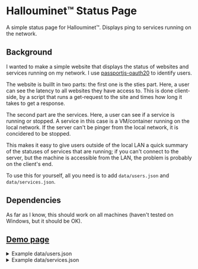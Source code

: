 # Hallouminet™ Status Page

A simple status page for Hallouminet™. 
Displays ping to services running on the network.

## Background

I wanted to make a simple website that displays the status of websites and 
services running on my network. I use [passportjs-oauth20](https://github.com/jaredhanson/passport-google-oauth2) to identify users.

The website is buillt in two parts: the first one is the sties part.
Here, a user can see the latency to all websites they have access to.
This is done client-side, by a script that runs a get-request to the site 
and times how long it takes to get a response.

The second part are the services.
Here, a user can see if a service is running or stopped.
A service in this case is a VM/container running on the local network.
If the server can't be pinger from the local network, it is concidered to be stopped.

This makes it easy to give users outside of the local LAN a quick summary of 
the statuses of services that are running; if you can't connect to the server,
but the machine is accessible from the LAN, the problem is probably on the client's end.

To use this for yourself, all you need is to add `data/users.json` and `data/services.json`.

## Dependencies

As far as I know, this should work on all machines (haven't tested on Windows, but it should be OK).

## [Demo page](https://status.halim.se/demo)



<details>
<summary>Example data/users.json</summary>

```json
{
    "user@example.com": {
        "validSites": [
            "https://example.com/",
            "https:/another.example.com/"
        ],
        "validServices": ["exampleService", "anotherService"]
    }
},
```

</details>

<details>
<summary>Example data/services.json</summary>

```json
{
    "firstService": {
        "ip": "10.0.0.1",
        "status": false
    },
    "apache": {
        "ip": "10.0.0.2",
        "status": false
    },
}
```

</details>

